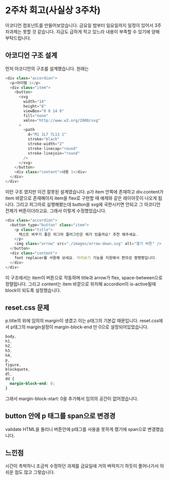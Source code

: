 # 2주차 회고(사실상 3주차)

아코디언 컴포넌트를 만들어보았습니다.
금요일 밤부터 일요일까지 일정이 있어서
3주차과제는 못할 것 같습니다.
지금도 급하게 적고 있느라 내용이 부족할 수 있기에 양해 부탁드립니다.

## 아코디언 구조 설계
먼저 아코디언의 구조를 설계했습니다.
원래는
```js
<div class="accordion">
  <p>아이템 1</p>
  <div class="item">
    <button>
      <svg
        width="14"
        height="8"
        viewBox="0 0 14 8"
        fill="none"
        xmlns="http://www.w3.org/2000/svg"
      >
        <path
          d="M1 1L7 7L13 1"
          stroke="black"
          stroke-width="2"
          stroke-linecap="round"
          stroke-linejoin="round"
        />
      </svg>
    </button>
    <div class="content">내용 1</div>
  </div>
</div>
```

이런 구조 였지만 이건 잘못된 설계였습니다.
p가 item 안쪽에 존재하고 div.content가 item 바깥으로 존재해야지
item을 flex로 구현할 때 예제와 같은 레이아웃이 나오게 됩니다.
그리고 피그마로 실행해봤는데 button을 svg에 국한시키면
안되고 그 아코디언 전체가 버튼이더라고요.
그래서 이렇게 수정했었습니다.

```js
<div class="accordion">
  <button type="button" class="item">
    <p class="title">
      텍스트 바꾸기 좋은 피그마 플러그인은 뭐가 있을까요? 추천 해주세요.
    </p>
    <img class="arrow" src="./images/arrow-down.svg" alt="열기 버튼" />
  </button>
  <div class="content">
    font replacer를 사용해 보세요. 미리보기 기능을 지원해서 편의성 짱짱짱입니다.
  </div>
</div>
```

이 구조에서는 item이 버튼으로 작동하며 title과 arrow가 flex, 
space-between으로 정렬됩니다. 그리고 content는 item 바깥으로 
위치해 accordion이 is-active될때 block이 되도록 설정했습니다.

## reset.css 문제

p.title의 위에 임의의 margin이 생겼고 이는 p태그의 기본값 때문입니다.
reset.css에서 p태그의 margin설정이 margin-block-end 만 0으로 설정되어있었습니다.

```css
body,
h1,
h2,
h3,
h4,
p,
figure,
blockquote,
dl,
dd {
  margin-block-end: 0;
}
```

그래서 margin-block-start: 0을 추가해서 임의의 공간이 없어졌습니다.

## button 안에 p 태그를 span으로 변경경
validate HTML을 돌리니 버튼안에 p태그를 사용을 못하게 했기에 span으로 변경했습니다.

## 느낀점

시간이 촉박하니 조금씩 수정하던 과제를 금요일에 거의 벼락치기 하듯이 풀어나가서
아쉬운 점도 많고 그렇습니다.
